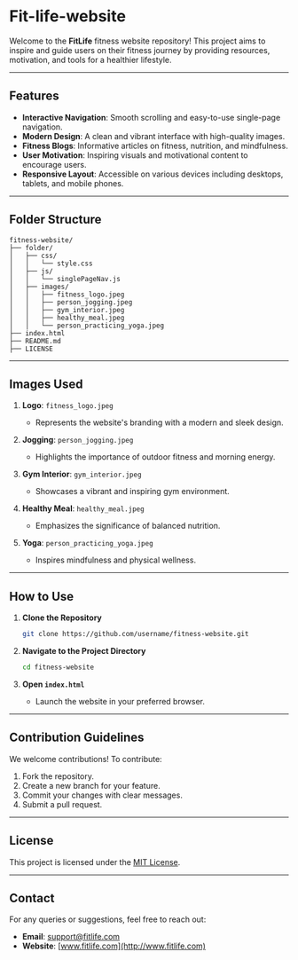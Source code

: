 # Fit-life-website


Welcome to the **FitLife** fitness website repository! This project aims to inspire and guide users on their fitness journey by providing resources, motivation, and tools for a healthier lifestyle.

---

## Features

- **Interactive Navigation**: Smooth scrolling and easy-to-use single-page navigation.
- **Modern Design**: A clean and vibrant interface with high-quality images.
- **Fitness Blogs**: Informative articles on fitness, nutrition, and mindfulness.
- **User Motivation**: Inspiring visuals and motivational content to encourage users.
- **Responsive Layout**: Accessible on various devices including desktops, tablets, and mobile phones.

---

## Folder Structure

```
fitness-website/
├── folder/
│   ├── css/
│   │   └── style.css
│   ├── js/
│   │   └── singlePageNav.js
│   ├── images/
│   │   ├── fitness_logo.jpeg
│   │   ├── person_jogging.jpeg
│   │   ├── gym_interior.jpeg
│   │   ├── healthy_meal.jpeg
│   │   └── person_practicing_yoga.jpeg
├── index.html
├── README.md
├── LICENSE
```

---

## Images Used

1. **Logo**: `fitness_logo.jpeg`
   - Represents the website's branding with a modern and sleek design.

2. **Jogging**: `person_jogging.jpeg`
   - Highlights the importance of outdoor fitness and morning energy.

3. **Gym Interior**: `gym_interior.jpeg`
   - Showcases a vibrant and inspiring gym environment.

4. **Healthy Meal**: `healthy_meal.jpeg`
   - Emphasizes the significance of balanced nutrition.

5. **Yoga**: `person_practicing_yoga.jpeg`
   - Inspires mindfulness and physical wellness.

---

## How to Use

1. **Clone the Repository**
   ```bash
   git clone https://github.com/username/fitness-website.git
   ```

2. **Navigate to the Project Directory**
   ```bash
   cd fitness-website
   ```

3. **Open `index.html`**
   - Launch the website in your preferred browser.

---

## Contribution Guidelines

We welcome contributions! To contribute:

1. Fork the repository.
2. Create a new branch for your feature.
3. Commit your changes with clear messages.
4. Submit a pull request.

---

## License

This project is licensed under the [MIT License](LICENSE).

---

## Contact

For any queries or suggestions, feel free to reach out:

- **Email**: support@fitlife.com
- **Website**: [www.fitlife.com](http://www.fitlife.com)

